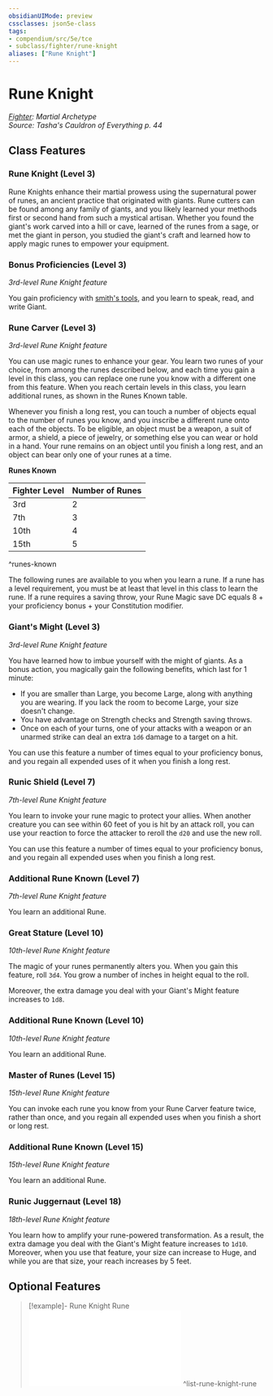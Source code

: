 ```yaml
---
obsidianUIMode: preview
cssclasses: json5e-class
tags:
- compendium/src/5e/tce
- subclass/fighter/rune-knight
aliases: ["Rune Knight"]
---
```

# Rune Knight
*[Fighter](fighter.md): Martial Archetype*  
*Source: Tasha's Cauldron of Everything p. 44*  


## Class Features

### Rune Knight (Level 3)

Rune Knights enhance their martial prowess using the supernatural power of runes, an ancient practice that originated with giants. Rune cutters can be found among any family of giants, and you likely learned your methods first or second hand from such a mystical artisan. Whether you found the giant's work carved into a hill or cave, learned of the runes from a sage, or met the giant in person, you studied the giant's craft and learned how to apply magic runes to empower your equipment.

### Bonus Proficiencies (Level 3)

*3rd-level Rune Knight feature*

You gain proficiency with [smith's tools](/Systems/5e/items/smiths-tools.md), and you learn to speak, read, and write Giant.

### Rune Carver (Level 3)

*3rd-level Rune Knight feature*

You can use magic runes to enhance your gear. You learn two runes of your choice, from among the runes described below, and each time you gain a level in this class, you can replace one rune you know with a different one from this feature. When you reach certain levels in this class, you learn additional runes, as shown in the Runes Known table.

Whenever you finish a long rest, you can touch a number of objects equal to the number of runes you know, and you inscribe a different rune onto each of the objects. To be eligible, an object must be a weapon, a suit of armor, a shield, a piece of jewelry, or something else you can wear or hold in a hand. Your rune remains on an object until you finish a long rest, and an object can bear only one of your runes at a time.

**Runes Known**

| Fighter Level | Number of Runes |
|---------------|-----------------|
| 3rd | 2 |
| 7th | 3 |
| 10th | 4 |
| 15th | 5 |
^runes-known

The following runes are available to you when you learn a rune. If a rune has a level requirement, you must be at least that level in this class to learn the rune. If a rune requires a saving throw, your Rune Magic save DC equals 8 + your proficiency bonus + your Constitution modifier.

### Giant's Might (Level 3)

*3rd-level Rune Knight feature*

You have learned how to imbue yourself with the might of giants. As a bonus action, you magically gain the following benefits, which last for 1 minute:

- If you are smaller than Large, you become Large, along with anything you are wearing. If you lack the room to become Large, your size doesn't change.  
- You have advantage on Strength checks and Strength saving throws.  
- Once on each of your turns, one of your attacks with a weapon or an unarmed strike can deal an extra `1d6` damage to a target on a hit.  

You can use this feature a number of times equal to your proficiency bonus, and you regain all expended uses of it when you finish a long rest.

### Runic Shield (Level 7)

*7th-level Rune Knight feature*

You learn to invoke your rune magic to protect your allies. When another creature you can see within 60 feet of you is hit by an attack roll, you can use your reaction to force the attacker to reroll the `d20` and use the new roll.

You can use this feature a number of times equal to your proficiency bonus, and you regain all expended uses when you finish a long rest.

### Additional Rune Known (Level 7)

*7th-level Rune Knight feature*

You learn an additional Rune.

### Great Stature (Level 10)

*10th-level Rune Knight feature*

The magic of your runes permanently alters you. When you gain this feature, roll `3d4`. You grow a number of inches in height equal to the roll.

Moreover, the extra damage you deal with your Giant's Might feature increases to `1d8`.

### Additional Rune Known (Level 10)

*10th-level Rune Knight feature*

You learn an additional Rune.

### Master of Runes (Level 15)

*15th-level Rune Knight feature*

You can invoke each rune you know from your Rune Carver feature twice, rather than once, and you regain all expended uses when you finish a short or long rest.

### Additional Rune Known (Level 15)

*15th-level Rune Knight feature*

You learn an additional Rune.

### Runic Juggernaut (Level 18)

*18th-level Rune Knight feature*

You learn how to amplify your rune-powered transformation. As a result, the extra damage you deal with the Giant's Might feature increases to `1d10`. Moreover, when you use that feature, your size can increase to Huge, and while you are that size, your reach increases by 5 feet.

## Optional Features

> [!example]- Rune Knight Rune
> ![Rune Knight Rune](/Systems/5e/optional-features/list-rune-knight-rune-tce.md#Rune%20Knight%20Rune)
^list-rune-knight-rune